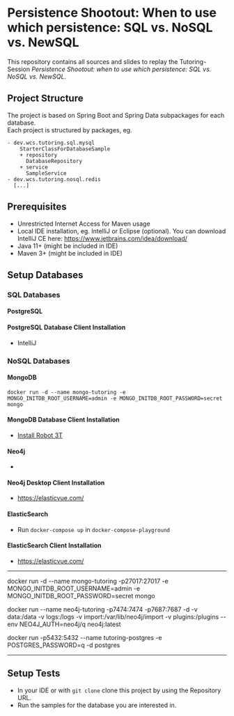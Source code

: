 # Persistence Shootout: When to use which persistence: SQL vs. NoSQL vs. NewSQL

This repository contains all sources and slides to replay the Tutoring-Session *Persistence Shootout: when to use which persistence: SQL vs. NoSQL vs. NewSQL*.

## Project Structure

The project is based on Spring Boot and Spring Data subpackages for each database.  
Each project is structured by packages, eg.

```
- dev.wcs.tutoring.sql.mysql
    StarterClassForDatabaseSample
    + repository
      DatabaseRepository
    + service
      SampleService
- dev.wcs.tutoring.nosql.redis
  [...]
```

## Prerequisites

* Unrestricted Internet Access for Maven usage
* Local IDE installation, eg. IntelliJ or Eclipse (optional). You can download IntelliJ CE here: https://www.jetbrains.com/idea/download/
* Java 11+ (might be included in IDE)
* Maven 3+ (might be included in IDE)

## Setup Databases

### SQL Databases

#### PostgreSQL



#### PostgreSQL Database Client Installation

* IntelliJ

### NoSQL Databases

#### MongoDB

`docker run -d --name mongo-tutoring -e MONGO_INITDB_ROOT_USERNAME=admin -e MONGO_INITDB_ROOT_PASSWORD=secret mongo`

#### MongoDB Database Client Installation

* [Install Robot 3T](https://robomongo.org/)

#### Neo4j

* 

#### Neo4j Desktop Client Installation

* https://elasticvue.com/

#### ElasticSearch

* Run `docker-compose up` in `docker-compose-playground`

#### ElasticSearch Client Installation

* https://elasticvue.com/

---
docker run -d --name mongo-tutoring -p27017:27017 -e MONGO_INITDB_ROOT_USERNAME=admin -e MONGO_INITDB_ROOT_PASSWORD=secret mongo

docker run --name neo4j-tutoring -p7474:7474 -p7687:7687 -d -v data:/data -v logs:/logs -v import:/var/lib/neo4j/import -v plugins:/plugins --env NEO4J_AUTH=neo4j/q neo4j:latest

docker run -p5432:5432 --name tutoring-postgres -e POSTGRES_PASSWORD=q -d postgres

---





## Setup Tests

* In your IDE or with `git clone` clone this project by using the Repository URL.
* Run the samples for the database you are interested in.
